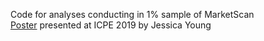 Code for analyses conducting in 1% sample of MarketScan<br>
[Poster](Young_OOHDeath_ICPE18_31JULY2018.pdf) presented at ICPE 2019 by Jessica Young
